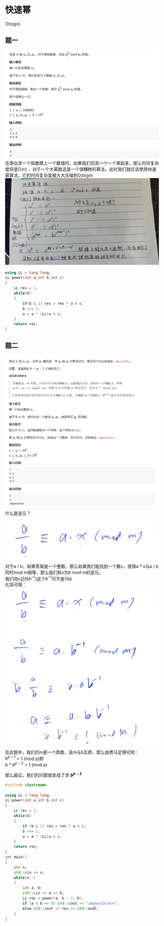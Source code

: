 # 快速幂
O(logn)    
## 题一
![题一](./pic/Question1.png)
在类似求一个指数模上一个数值时，如果我们将其一个一个乘起来，那么时间复杂度将是O(n) ，对于一个大幂数这是一个很糟糕的算法，此时我们就应该使用快速幂算法，它的时间复杂度被大大压缩到O(logn)     
![解析](./pic/Idea.jpg)

```cpp
using LL = long long;
LL power(int a,int b,int c)
{
    LL res = 1;
    while(b)
    {
        if(b & 1) res = res * a % c;
        b >>= 1;
        a = a * (LL)a % c;
    }
    return res;
}
```

## 题二
![题二](./pic/Question2.png)
什么是逆元？    
![什么是逆元](./pic/WhatIsInverse.png)
对于a / b，如果答案是一个整数，那么如果我们能找到一个数x，使得a * x与a / b同时mod m相等，那么我们称x为b mod m的逆元。    
我们将x记作$b^{-1}$(这个$b^{-1}$可不是1/b)    
化简可得：
![逆元公式化简](./pic/WhatIsInverse-2.png)

在此题中，我们的m是一个质数，且m与b互质，那么由费马定理可知：    
$b^{p-1}$ = 1 (mod p)即     
b * $b^{p-2}$ = 1 (mod p)      

那么最后，我们的问题就变成了求 **$b^{p-2}$**
```cpp
#include <iostream>

using LL = long long;
LL power(int a,int b,int c)
{
	LL res = 1;
	while(b)
	{
		if (b & 1) res = res * a % c;
		b >>= 1;
		a = a * (LL)a % c;
	}
	return res;
}
int main()
{
	int n;
	std::cin >> n;
	while(n--)
	{
		int a, b;
		std::cin >> a >> b;
		LL res = power(a, b - 2, b);
		if (a % b == 0) std::cout << "impossible\n";
		else std::cout << res << std::endl;
	}
}
```





